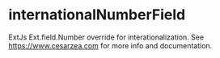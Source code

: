 # internationalNumberField
ExtJs Ext.field.Number override for interationalization. See https://www.cesarzea.com for more info and documentation.
